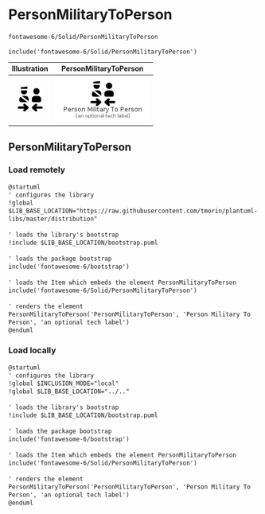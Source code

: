 # PersonMilitaryToPerson


```text
fontawesome-6/Solid/PersonMilitaryToPerson
```

```text
include('fontawesome-6/Solid/PersonMilitaryToPerson')
```



| Illustration | PersonMilitaryToPerson |
| :---: | :---: |
| ![illustration for Illustration](../../fontawesome-6/Solid/PersonMilitaryToPerson.png) | ![illustration for PersonMilitaryToPerson](../../fontawesome-6/Solid/PersonMilitaryToPerson.Local.png) |




## PersonMilitaryToPerson

### Load remotely
```plantuml
@startuml
' configures the library
!global $LIB_BASE_LOCATION="https://raw.githubusercontent.com/tmorin/plantuml-libs/master/distribution"

' loads the library's bootstrap
!include $LIB_BASE_LOCATION/bootstrap.puml

' loads the package bootstrap
include('fontawesome-6/bootstrap')

' loads the Item which embeds the element PersonMilitaryToPerson
include('fontawesome-6/Solid/PersonMilitaryToPerson')

' renders the element
PersonMilitaryToPerson('PersonMilitaryToPerson', 'Person Military To Person', 'an optional tech label')
@enduml
```

### Load locally
```plantuml
@startuml
' configures the library
!global $INCLUSION_MODE="local"
!global $LIB_BASE_LOCATION="../.."

' loads the library's bootstrap
!include $LIB_BASE_LOCATION/bootstrap.puml

' loads the package bootstrap
include('fontawesome-6/bootstrap')

' loads the Item which embeds the element PersonMilitaryToPerson
include('fontawesome-6/Solid/PersonMilitaryToPerson')

' renders the element
PersonMilitaryToPerson('PersonMilitaryToPerson', 'Person Military To Person', 'an optional tech label')
@enduml
```

